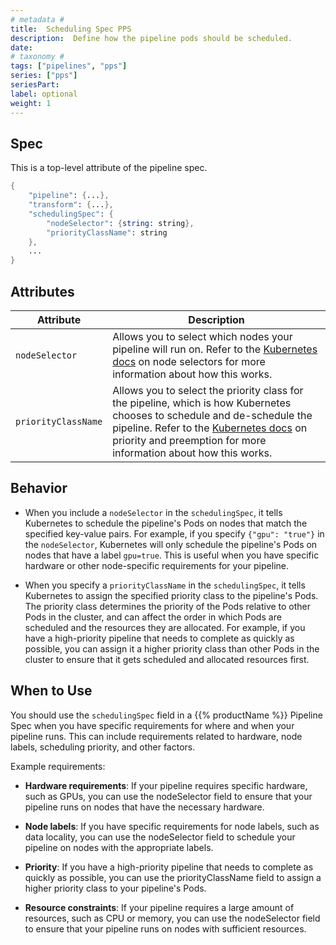 ```yaml
---
# metadata # 
title:  Scheduling Spec PPS
description:  Define how the pipeline pods should be scheduled.
date: 
# taxonomy #
tags: ["pipelines", "pps"]
series: ["pps"]
seriesPart:
label: optional
weight: 1
---
```


## Spec 
This is a top-level attribute of the pipeline spec. 

```s
{
    "pipeline": {...},
    "transform": {...},
    "schedulingSpec": {
        "nodeSelector": {string: string},
        "priorityClassName": string
    },
    ...
}

```

## Attributes 

|Attribute| Description|
|-|-|
|`nodeSelector`|Allows you to select which nodes your pipeline will run on. Refer to the [Kubernetes docs](https://kubernetes.io/docs/concepts/scheduling-eviction/assign-pod-node/#nodeselector) on node selectors for more information about how this works.|
|`priorityClassName`|Allows you to select the priority class for the pipeline, which is how Kubernetes chooses to schedule and de-schedule the pipeline. Refer to the [Kubernetes docs](https://kubernetes.io/docs/concepts/scheduling-eviction/pod-priority-preemption/#priorityclass) on priority and preemption for more information about how this works.|

## Behavior 

- When you include a `nodeSelector` in the `schedulingSpec`, it tells Kubernetes to schedule the pipeline's Pods on nodes that match the specified key-value pairs. For example, if you specify `{"gpu": "true"}` in the `nodeSelector`, Kubernetes will only schedule the pipeline's Pods on nodes that have a label `gpu=true`. This is useful when you have specific hardware or other node-specific requirements for your pipeline.

- When you specify a `priorityClassName` in the `schedulingSpec`, it tells Kubernetes to assign the specified priority class to the pipeline's Pods. The priority class determines the priority of the Pods relative to other Pods in the cluster, and can affect the order in which Pods are scheduled and the resources they are allocated. For example, if you have a high-priority pipeline that needs to complete as quickly as possible, you can assign it a higher priority class than other Pods in the cluster to ensure that it gets scheduled and allocated resources first.

## When to Use

You should use the `schedulingSpec` field in a {{% productName %}} Pipeline Spec when you have specific requirements for where and when your pipeline runs. This can include requirements related to hardware, node labels, scheduling priority, and other factors.

Example requirements:

- **Hardware requirements**: If your pipeline requires specific hardware, such as GPUs, you can use the nodeSelector field to ensure that your pipeline runs on nodes that have the necessary hardware.

- **Node labels**: If you have specific requirements for node labels, such as data locality, you can use the nodeSelector field to schedule your pipeline on nodes with the appropriate labels.

- **Priority**: If you have a high-priority pipeline that needs to complete as quickly as possible, you can use the priorityClassName field to assign a higher priority class to your pipeline's Pods.

- **Resource constraints**: If your pipeline requires a large amount of resources, such as CPU or memory, you can use the nodeSelector field to ensure that your pipeline runs on nodes with sufficient resources.